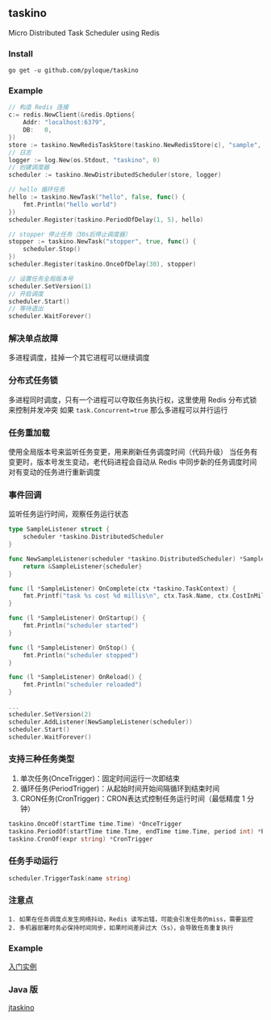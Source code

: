 ## taskino
Micro Distributed Task Scheduler using Redis

### Install

```
go get -u github.com/pyloque/taskino
```

### Example

```go
// 构造 Redis 连接
c:= redis.NewClient(&redis.Options{
	Addr: "localhost:6379",
	DB:   0,
})
store := taskino.NewRedisTaskStore(taskino.NewRedisStore(c), "sample", 5)
// 日志
logger := log.New(os.Stdout, "taskino", 0)
// 创建调度器
scheduler := taskino.NewDistributedScheduler(store, logger)

// hello 循环任务
hello := taskino.NewTask("hello", false, func() {
	fmt.Println("hello world")
})
scheduler.Register(taskino.PeriodOfDelay(1, 5), hello)

// stopper 停止任务（30s后停止调度器）
stopper := taskino.NewTask("stopper", true, func() {
    scheduler.Stop()
})
scheduler.Register(taskino.OnceOfDelay(30), stopper)

// 设置任务全局版本号
scheduler.SetVersion(1)
// 开启调度
scheduler.Start()
// 等待退出
scheduler.WaitForever()
```

### 解决单点故障
多进程调度，挂掉一个其它进程可以继续调度

### 分布式任务锁
多进程同时调度，只有一个进程可以夺取任务执行权，这里使用 Redis 分布式锁来控制并发冲突
如果 `task.Concurrent=true` 那么多进程可以并行运行

### 任务重加载
使用全局版本号来监听任务变更，用来刷新任务调度时间（代码升级）
当任务有变更时，版本号发生变动，老代码进程会自动从 Redis 中同步新的任务调度时间
对有变动的任务进行重新调度

### 事件回调
监听任务运行时间，观察任务运行状态

```go
type SampleListener struct {
	scheduler *taskino.DistributedScheduler
}

func NewSampleListener(scheduler *taskino.DistributedScheduler) *SampleListener {
	return &SampleListener{scheduler}
}

func (l *SampleListener) OnComplete(ctx *taskino.TaskContext) {
	fmt.Printf("task %s cost %d millis\n", ctx.Task.Name, ctx.CostInMillis)
}

func (l *SampleListener) OnStartup() {
	fmt.Println("scheduler started")
}

func (l *SampleListener) OnStop() {
	fmt.Println("scheduler stopped")
}

func (l *SampleListener) OnReload() {
	fmt.Println("scheduler reloaded")
}

...
scheduler.SetVersion(2)
scheduler.AddListener(NewSampleListener(scheduler))
scheduler.Start()
scheduler.WaitForever()
```

### 支持三种任务类型

1. 单次任务(OnceTrigger)：固定时间运行一次即结束
2. 循环任务(PeriodTrigger)：从起始时间开始间隔循环到结束时间
3. CRON任务(CronTrigger)：CRON表达式控制任务运行时间（最低精度 1 分钟）

```go
taskino.OnceOf(startTime time.Time) *OnceTrigger
taskino.PeriodOf(startTime time.Time, endTime time.Time, period int) *PeriodTrigger
taskino.CronOf(expr string) *CronTrigger
```

### 任务手动运行

```go
scheduler.TriggerTask(name string)
```

### 注意点

```
1. 如果在任务调度点发生网络抖动，Redis 读写出错，可能会引发任务的miss，需要监控
2. 多机器部署时务必保持时间同步，如果时间差异过大（5s），会导致任务重复执行
```

### Example

[入门实例](https://github.com/pyloque/taskino/blob/master/cmd/taskino/main.go)


### Java 版
[jtaskino](https://github.com/pyloque/jtaskino)
